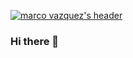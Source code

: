 [![marco vazquez's header](https://github.com/marcorvazquezs/marcorvazquezs/readme_header.png)](https://marcorvazquez.com)


### Hi there 👋

<!--
**marcorvazquezs/marcorvazquezs** is a ✨ _special_ ✨ repository because its `README.md` (this file) appears on your GitHub profile.

Here are some ideas to get you started:

- 🔭 I’m currently working on ...
- 🌱 I’m currently learning ...
- 👯 I’m looking to collaborate on ...
- 🤔 I’m looking for help with ...
- 💬 Ask me about ...
- 📫 How to reach me: ...
- 😄 Pronouns: ...
- ⚡ Fun fact: ...
-->
